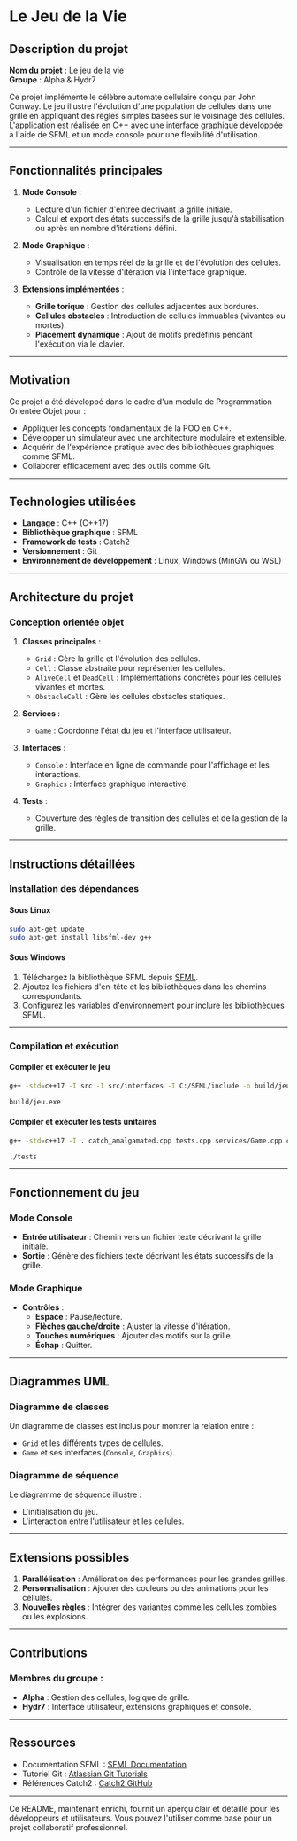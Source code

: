 # Le Jeu de la Vie

## Description du projet

**Nom du projet** : Le jeu de la vie  
**Groupe** : Alpha & Hydr7  

Ce projet implémente le célèbre automate cellulaire conçu par John Conway. Le jeu illustre l'évolution d'une population de cellules dans une grille en appliquant des règles simples basées sur le voisinage des cellules. L'application est réalisée en C++ avec une interface graphique développée à l'aide de SFML et un mode console pour une flexibilité d'utilisation.

---

## Fonctionnalités principales

1. **Mode Console** :
   - Lecture d'un fichier d'entrée décrivant la grille initiale.
   - Calcul et export des états successifs de la grille jusqu'à stabilisation ou après un nombre d'itérations défini.

2. **Mode Graphique** :
   - Visualisation en temps réel de la grille et de l'évolution des cellules.
   - Contrôle de la vitesse d'itération via l'interface graphique.

3. **Extensions implémentées** :
   - **Grille torique** : Gestion des cellules adjacentes aux bordures.
   - **Cellules obstacles** : Introduction de cellules immuables (vivantes ou mortes).
   - **Placement dynamique** : Ajout de motifs prédéfinis pendant l'exécution via le clavier.

---

## Motivation

Ce projet a été développé dans le cadre d'un module de Programmation Orientée Objet pour :
- Appliquer les concepts fondamentaux de la POO en C++.
- Développer un simulateur avec une architecture modulaire et extensible.
- Acquérir de l'expérience pratique avec des bibliothèques graphiques comme SFML.
- Collaborer efficacement avec des outils comme Git.

---

## Technologies utilisées

- **Langage** : C++ (C++17)
- **Bibliothèque graphique** : SFML
- **Framework de tests** : Catch2
- **Versionnement** : Git
- **Environnement de développement** : Linux, Windows (MinGW ou WSL)

---

## Architecture du projet

### Conception orientée objet

1. **Classes principales** :
   - `Grid` : Gère la grille et l'évolution des cellules.
   - `Cell` : Classe abstraite pour représenter les cellules.
   - `AliveCell` et `DeadCell` : Implémentations concrètes pour les cellules vivantes et mortes.
   - `ObstacleCell` : Gère les cellules obstacles statiques.

2. **Services** :
   - `Game` : Coordonne l'état du jeu et l'interface utilisateur.

3. **Interfaces** :
   - `Console` : Interface en ligne de commande pour l'affichage et les interactions.
   - `Graphics` : Interface graphique interactive.

4. **Tests** :
   - Couverture des règles de transition des cellules et de la gestion de la grille.

---

## Instructions détaillées

### Installation des dépendances

#### Sous Linux
```bash
sudo apt-get update
sudo apt-get install libsfml-dev g++
```

#### Sous Windows
1. Téléchargez la bibliothèque SFML depuis [SFML](https://www.sfml-dev.org/download.php).
2. Ajoutez les fichiers d'en-tête et les bibliothèques dans les chemins correspondants.
3. Configurez les variables d'environnement pour inclure les bibliothèques SFML.

---

### Compilation et exécution

#### Compiler et exécuter le jeu
```bash
g++ -std=c++17 -I src -I src/interfaces -I C:/SFML/include -o build/jeu.exe src/main.cpp src/interfaces/console.cpp src/interfaces/graphics.cpp src/components/AliveCell.cpp src/components/DeadCell.cpp src/components/DeadObstacleCell.cpp src/components/ObstacleCell.cpp src/components/Grid.cpp src/services/Game.cpp -LC:/SFML/lib -lsfml-graphics -lsfml-window -lsfml-system

build/jeu.exe
```

#### Compiler et exécuter les tests unitaires
```bash
g++ -std=c++17 -I . catch_amalgamated.cpp tests.cpp services/Game.cpp components/Grid.cpp components/DeadCell.cpp components/AliveCell.cpp -o tests

./tests
```

---

## Fonctionnement du jeu

### Mode Console
- **Entrée utilisateur** : Chemin vers un fichier texte décrivant la grille initiale.
- **Sortie** : Génère des fichiers texte décrivant les états successifs de la grille.

### Mode Graphique
- **Contrôles** :
  - **Espace** : Pause/lecture.
  - **Flèches gauche/droite** : Ajuster la vitesse d'itération.
  - **Touches numériques** : Ajouter des motifs sur la grille.
  - **Échap** : Quitter.

---

## Diagrammes UML

### Diagramme de classes
Un diagramme de classes est inclus pour montrer la relation entre :
- `Grid` et les différents types de cellules.
- `Game` et ses interfaces (`Console`, `Graphics`).

### Diagramme de séquence
Le diagramme de séquence illustre :
- L'initialisation du jeu.
- L'interaction entre l'utilisateur et les cellules.

---

## Extensions possibles

1. **Parallélisation** : Amélioration des performances pour les grandes grilles.
2. **Personnalisation** : Ajouter des couleurs ou des animations pour les cellules.
3. **Nouvelles règles** : Intégrer des variantes comme les cellules zombies ou les explosions.

---

## Contributions

### Membres du groupe :
- **Alpha** : Gestion des cellules, logique de grille.  
- **Hydr7** : Interface utilisateur, extensions graphiques et console.  

---

## Ressources

- Documentation SFML : [SFML Documentation](https://www.sfml-dev.org/documentation/)
- Tutoriel Git : [Atlassian Git Tutorials](https://www.atlassian.com/git/tutorials)
- Références Catch2 : [Catch2 GitHub](https://github.com/catchorg/Catch2)

---

Ce README, maintenant enrichi, fournit un aperçu clair et détaillé pour les développeurs et utilisateurs. Vous pouvez l'utiliser comme base pour un projet collaboratif professionnel.
